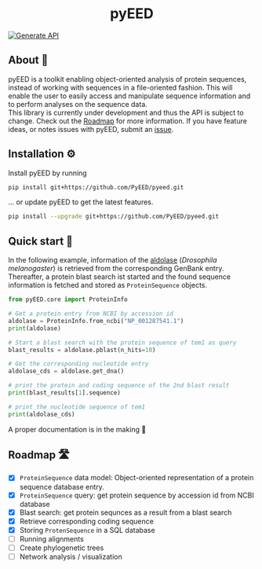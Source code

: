 <div align="center">
<h1 align="center">pyEED

</div>

[![Generate API](https://github.com/PyEED/pyeed/actions/workflows/generate_api.yaml/badge.svg)](https://github.com/PyEED/pyeed/actions/workflows/generate_api.yaml)

## About 📖
pyEED is a toolkit enabling object-oriented analysis of protein sequences, instead of working with sequences in a file-oriented fashion. This will enable the user to easily access and manipulate sequence information and to perform analyses on the sequence data.  
This library is currently under development and thus the API is subject to change. Check out the [Roadmap](#roadmap-%EF%B8%8F) for more information. If you have feature ideas, or notes issues with pyEED, submit an [issue](https://github.com/PyEED/pyeed/issues).


## Installation ⚙️

Install pyEED by running
```bash
pip install git+https://github.com/PyEED/pyeed.git
```
... or update pyEED to get the latest features.
```bash
pip install --upgrade git+https://github.com/PyEED/pyeed.git
```

## Quick start 🚀

In the following example, information of the [aldolase](https://www.ncbi.nlm.nih.gov/protein/NP_001287541.1/) (*Drosophila melanogaster*) is retrieved from the corresponding GenBank entry. Thereafter, a protein blast search ist started and the found sequence information is fetched and stored as `ProteinSequence` objects.

```python
from pyEED.core import ProteinInfo

# Get a protein entry from NCBI by accession id
aldolase = ProteinInfo.from_ncbi("NP_001287541.1")
print(aldolase)

# Start a blast search with the protein sequence of tem1 as query
blast_results = aldolase.pblast(n_hits=10)

# Get the corresponding nucleotide entry
aldolase_cds = aldolase.get_dna()

# print the protein and coding sequence of the 2nd blast result
print(blast_results[1].sequence)

# print the nucleotide sequence of tem1
print(aldolase_cds)
```

A proper documentation is in the making 🐛
## Roadmap 🛣️

- [x] `ProteinSequence` data model: Object-oriented representation of a protein sequence database entry.
- [x] `ProteinSequence` query: get protein sequence by accession id from NCBI database
- [x] Blast search: get protein sequnces as a result from a blast search
- [x] Retrieve corresponding coding sequence
- [x] Storing `ProtenSequence` in a SQL database
- [ ] Running alignments
- [ ] Create phylogenetic trees
- [ ] Network analysis / visualization
